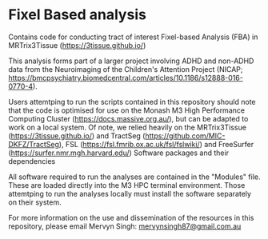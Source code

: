 # Fixel Based analysis

Contains code for conducting tract of interest Fixel-based Analysis (FBA) in MRTrix3Tissue (https://3tissue.github.io/)

This analysis forms part of a larger project involving  ADHD and non-ADHD data from the Neuroimaging of the Children's Attention Project (NICAP; https://bmcpsychiatry.biomedcentral.com/articles/10.1186/s12888-016-0770-4).

Users attemtping to run the scripts contained in this repository should note that the code is optimised for use on the Monash M3 High Performance Computing Cluster (https://docs.massive.org.au/), but can be adapted to work on a local system. Of note, we relied heavily on the MRTrix3Tissue (https://3tissue.github.io/) and TractSeg (https://github.com/MIC-DKFZ/TractSeg), FSL (https://fsl.fmrib.ox.ac.uk/fsl/fslwiki/) and FreeSurfer (https://surfer.nmr.mgh.harvard.edu/) Software packages and their dependencies

All software required to run the analyses are contained in the "Modules" file. These are loaded directly into the M3 HPC terminal environment. Those attemtping to run the analyses locally must install the software separately on their system.

For more information on the use and dissemination of the resources in this repository, please email Mervyn Singh: mervynsingh87@gmail.com.au
